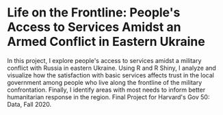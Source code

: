 # Life on the Frontline: People's Access to Services Amidst an Armed Conflict in Eastern Ukraine

In this project, I explore people's access to services amidst a military conflict with Russia in eastern Ukraine. 
Using R and R Shiny, I analyze and visualize how the satisfaction with basic services affects trust in the local government
among people who live along the frontline of the military confrontation. Finally, I identify areas with most 
needs to inform better humanitarian response in the region. Final Project for Harvard's Gov 50: Data, Fall 2020. 
